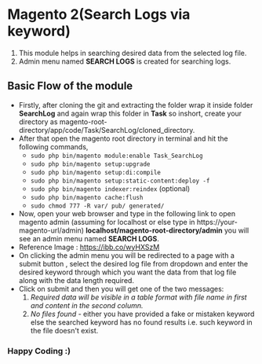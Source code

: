 # Magento 2(Search Logs via keyword)
1. This module helps in searching desired data from the selected log file.
2. Admin menu named **SEARCH LOGS** is created for searching logs.
## Basic Flow of the module
- Firstly, after cloning the git and extracting the folder wrap it inside folder **SearchLog** and again wrap this folder in **Task** so inshort, create your directory as magento-root-directory/app/code/Task/SearchLog/cloned_directory.
- After that open the magento root directory in terminal and hit the following commands,
  - `sudo php bin/magento module:enable Task_SearchLog`
  - `sudo php bin/magento setup:upgrade`
  - `sudo php bin/magento setup:di:compile`
  - `sudo php bin/magento setup:static-content:deploy -f`
  - `sudo php bin/magento indexer:reindex` (optional)
  - `sudo php bin/magento cache:flush`
  - `sudo chmod 777 -R var/ pub/ generated/`
- Now, open your web browser and type in the following link to open magento admin (assuming for localhost or else type in https://your-magento-url/admin) **localhost/magento-root-directory/admin** you will see an admin menu named **SEARCH LOGS**.
- Reference Image : https://ibb.co/wyHXSzM
- On clicking the admin menu you will be redirected to a page with a submit button , select the desired log file from dropdown and enter the desired keyword through which you want the data from that log file along with the data length required.
- Click on submit and then you will get one of the two messages:
  1. *Required data will be visible in a table format with file name in first and content in the second column.*
  2. *No files found* - either you have provided a fake or mistaken keyword else the searched keyword has no found results i.e. such keyword in the file doesn't exist.

### Happy Coding :)
